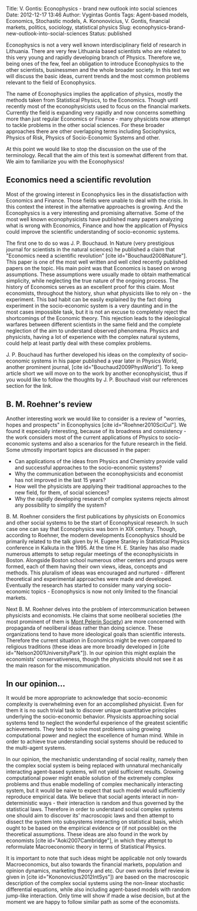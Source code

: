Title: V. Gontis: Econophysics - brand new outlook into social sciences
Date: 2012-12-17 13:46
Author: Vygintas Gontis
Tags: Agent-based models, Economics, Stochastic models, A. Kononovicius, V. Gontis, financial markets, politics, sociology, statistical physics
Slug: econophysics-brand-new-outlook-into-social-sciences
Status: published

Econophysics is not a very well
known interdisciplinary field of research in Lithuania. There are very
few Lithuania based scientists who are related to this very young and
rapidly developing branch of Physics. Therefore we, being ones of the
few, feel an obligation to introduce Econophysics to the other
scientists, businessmen and the whole broader society. In this text we
will discuss the basic ideas, current trends and the most common
problems relevant to the field of Econophysics.

The name of Econophysics implies the application of physics, mostly the
methods taken from Statistical Physics, to the Economics. Though until
recently most of the econophysicists used to focus on the financial
markets. Currently the field is expanding very rapidly and now concerns
something more than just regular Economics or Finance - many physicists
now attempt to tackle problems in the other social sciences. For these
broader approaches there are other overlapping terms including
Sociophysics, Physics of Risk, Physics of Socio-Economic Systems and
other.

At this point we would like to stop the discussion on the use of the
terminology. Recall that the aim of this text is somewhat different from
that. We aim to familiarize you with the
Econophysics!<!--more-->

Economics need a scientific revolution
--------------------------------------

Most of the growing interest in Econophysics lies in the dissatisfaction
with Economics and Finance. Those fields were unable to deal with the
crisis. In this context the interest in the alternative approaches is
growing. And the Econophysics is a very interesting and promising
alternative. Some of the most well known econophysicists have published
many papers analyzing what is wrong with Economics, Finance and how the
application of Physics could improve the scientific understanding of
socio-economic systems.

The first one to do so was J. P. Bouchaud. In Nature (very prestigious
journal for scientists in the natural sciences) he published a claim
that "Economics need a scientific revolution" \[cite
id="Bouchaud2008Nature"\]. This paper is one of the most well written
and well cited recently published papers on the topic. His main point
was that Economics is based on wrong assumptions. These assumptions were
usually made to obtain mathematical simplicity, while neglecting the
true nature of the ongoing process. The history of Economics serves as
an excellent proof for this claim. Most economists, throughout the
history, shun what physicists like to rely on - the experiment. This bad
habit can be easily explained by the fact doing experiment in the
socio-economic system is a very daunting and in the most cases
impossible task, but it is not an excuse to completely reject the
shortcomings of the Economic theory. This rejection leads to the
ideological warfares between different scientists in the same field and
the complete neglection of the aim to understand observed phenomena.
Physics and physicists, having a lot of experience with the complex
natural systems, could help at least partly deal with these complex
problems.

J. P. Bouchaud has further developed his ideas on the complexity of
socio-economic systems in his paper published a year later in Physics
World, another prominent journal, \[cite id="Bouchaud2009PhysWorld"\].
To keep article short we will move on to the work by another
econophysicist, thus if you would like to follow the thoughts by J. P.
Bouchaud visit our references section for the link.

B. M. Roehner's review
----------------------

Another interesting work we would like to consider is a review of
"worries, hopes and prospects" in Econophysics \[cite
id="Roehner2010SciCul"\]. We found it especially interesting, because of
its broadness and consistency - the work considers most of the current
applications of Physics to socio-economic systems and also a scenarios
for the future research in the field. Some utmostly important topics are
discussed in the paper:

-   Can applications of the ideas from Physics and Chemistry provide
    valid and successful approaches to the socio-economic systems?
-   Why the communication between the econophysicists and economist has
    not improved in the last 15 years?
-   How well the physicists are applying their traditional approaches to
    the new field, for them, of social sciences?
-   Why the rapidly developing research of complex systems rejects
    almost any possibility to simplify the system?

B. M. Roehner considers the first publications by physicists on
Economics and other social systems to be the start of Econophysical
research. In such case one can say that Econophysics was born in XIX
century. Though, according to Roehner, the modern developments
Econophysics should be primarily related to the talk given by H. Eugene
Stanley in Statistical Physics conference in Kalkuta in the 1995. At the
time H. E. Stanley has also made numerous attempts to setup regular
meetings of the econophysicists in Boston. Alongside Boston school
numerous other centers and groups were formed, each of them having their
own views, ideas, concepts and methods. This pluralism of ideas was
encouraged and nurtured - different theoretical and experimental
approaches were made and developed. Eventually the research has started
to consider many varying socio-economic topics - Econophysics is now not
only limited to the financial markets.

Next B. M. Roehner delves into the problem of intercommunication between
physicists and economists. He claims that some neoliberal societies (the
most prominent of them is [Mont Pelerin
Society](http://en.wikipedia.org/wiki/Mont_Pelerin_Society "Mont Pelerin Society on Wikipedia"))
are more concerned with propaganda of neoliberal ideas rather than doing
science. These organizations tend to have more ideological goals than
scientific interests. Therefore the current situation in Economics might
be even compared to religious traditions (these ideas are more broadly
developed in \[cite id="Nelson2001UniversityPark"\]). In our opinion
this might explain the economists' conservativeness, though the
physicists should not see it as the main reason for the
miscommunication.

In our opinion...
-----------------

It would be more appropriate to acknowledge that socio-economic
complexity is overwhelming even for an accomplished physicist. Even for
them it is no such trivial task to discover unique quantitative
principles underlying the socio-economic behavior. Physicists
approaching social systems tend to neglect the wonderful experience of
the greatest scientific achievements. They tend to solve most problems
using growing computational power and neglect the excellence of human
mind. While in order to achieve true understanding social systems should
be reduced to the multi-agent systems.

In our opinion, the mechanistic understanding of social reality, namely
then the complex social system is being replaced with unnatural
mechanically interacting agent-based systems, will not yield sufficient
results. Growing computational power might enable solution of the
extremely complex problems and thus enable modelling of complex
mechanically interacting system, but it would be naive to expect that
such model would sufficiently reproduce empirical data. We believe that
social agents interact in non-deterministic ways - their interaction is
random and thus governed by the statistical laws. Therefore in order to
understand social complex systems one should aim to discover its'
macroscopic laws and then attempt to dissect the system into subsystems
interacting on statistical basis, which ought to be based on the
empirical evidence or (if not possible) on the theoretical assumptions.
These ideas are also found in the work by economists \[cite
id="Aoki2007Cambridge"\], in which they attempt to reformulate
Macroeconomic theory in terms of Statistical Physics.

It is important to note that such ideas might be applicable not only
towards Macroeconomics, but also towards the financial markets,
population and opinion dynamics, marketing theory and etc. Our own works
(brief review is given in \[cite id="Kononovicius2012IntSys"\]) are
based on the macroscopic description of the complex social systems using
the non-linear stochastic differential equations, while also including
agent-based models with random jump-like interaction. Only time will
show if made a wise decision, but at the moment we are happy to follow
similar path as some of the economists.
